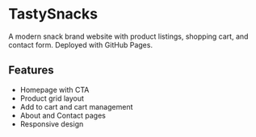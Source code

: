 # TastySnacks

A modern snack brand website with product listings, shopping cart, and contact form. Deployed with GitHub Pages.

## Features
- Homepage with CTA
- Product grid layout
- Add to cart and cart management
- About and Contact pages
- Responsive design

